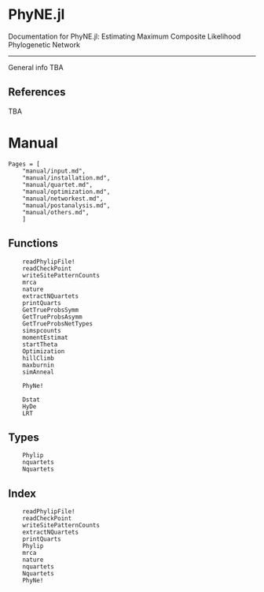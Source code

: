 # PhyNE.jl

Documentation for PhyNE.jl: Estimating Maximum Composite Likelihood Phylogenetic Network

---

General info TBA


## References

TBA

# Manual
```@contents
Pages = [
    "manual/input.md",
    "manual/installation.md",
    "manual/quartet.md",
    "manual/optimization.md",
    "manual/networkest.md",
    "manual/postanalysis.md",
    "manual/others.md",
    ]
```

## Functions

```@docs
    readPhylipFile!
    readCheckPoint
    writeSitePatternCounts
    mrca
    nature
    extractNQuartets
    printQuarts
    GetTrueProbsSymm
    GetTrueProbsAsymm
    GetTrueProbsNetTypes
    simspcounts
    momentEstimat
    startTheta
    Optimization
    hillClimb
    maxburnin
    simAnneal

    PhyNe!

    Dstat
    HyDe
    LRT
```
## Types
```@docs
    Phylip
    nquartets
    Nquartets
```

## Index
```@index
    readPhylipFile!
    readCheckPoint
    writeSitePatternCounts
    extractNQuartets
    printQuarts
    Phylip
    mrca
    nature
    nquartets
    Nquartets
    PhyNe!
```